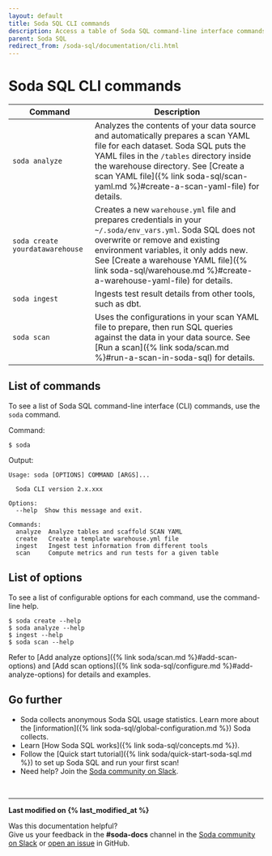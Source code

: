 ```yaml
---
layout: default
title: Soda SQL CLI commands
description: Access a table of Soda SQL command-line interface commands. Use soda --help to review commands and options in your command-line interface.
parent: Soda SQL
redirect_from: /soda-sql/documentation/cli.html
---
```


# Soda SQL CLI commands

| Command               | Description |
| --------------------- | ----------- |
| `soda analyze` | Analyzes the contents of your data source and automatically prepares a scan YAML file for each dataset. Soda SQL puts the YAML files in the `/tables` directory inside the warehouse directory. See [Create a scan YAML file]({% link soda-sql/scan-yaml.md %}#create-a-scan-yaml-file) for details.|
| `soda create yourdatawarehouse` | Creates a new `warehouse.yml` file and prepares credentials in your `~/.soda/env_vars.yml`. Soda SQL does not overwrite or remove and existing environment variables, it only adds new. See [Create a warehouse YAML file]({% link soda-sql/warehouse.md %}#create-a-warehouse-yaml-file) for details. |
| `soda ingest` | Ingests test result details from other tools, such as dbt. |
| `soda scan` | Uses the configurations in your scan YAML file to prepare, then run SQL queries against the data in your data source. See [Run a scan]({% link soda/scan.md %}#run-a-scan-in-soda-sql) for details. |

## List of commands

To see a list of Soda SQL command-line interface (CLI) commands, use the `soda` command.

Command:
```shell
$ soda
```

Output:
```shell
Usage: soda [OPTIONS] COMMAND [ARGS]...

  Soda CLI version 2.x.xxx

Options:
  --help  Show this message and exit.

Commands:
  analyze  Analyze tables and scaffold SCAN YAML
  create   Create a template warehouse.yml file
  ingest   Ingest test information from different tools
  scan     Compute metrics and run tests for a given table
```

## List of options

To see a list of configurable options for each command, use the command-line help.
```shell
$ soda create --help
$ soda analyze --help
$ ingest --help
$ soda scan --help
```

Refer to [Add analyze options]({% link soda/scan.md %}#add-scan-options) and [Add scan options]({% link soda-sql/configure.md %}#add-analyze-options) for details and examples.


## Go further

* Soda collects anonymous Soda SQL usage statistics. Learn more about the [information]({% link soda-sql/global-configuration.md %}) Soda collects.
* Learn [How Soda SQL works]({% link soda-sql/concepts.md %}).
* Follow the [Quick start tutorial]({% link soda/quick-start-soda-sql.md %}) to set up Soda SQL and run your first scan!
* Need help? Join the <a href="http://community.soda.io/slack" target="_blank"> Soda community on Slack</a>.

<br />

---
**Last modified on {% last_modified_at %}**

Was this documentation helpful? <br /> Give us your feedback in the **#soda-docs** channel in the <a href="http://community.soda.io/slack" target="_blank"> Soda community on Slack</a> or <a href="https://github.com/sodadata/docs/issues/new" target="_blank">open an issue</a> in GitHub.